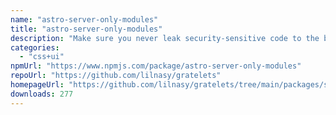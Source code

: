 ```yaml
---
name: "astro-server-only-modules"
title: "astro-server-only-modules"
description: "Make sure you never leak security-sensitive code to the browser."
categories:
  - "css+ui"
npmUrl: "https://www.npmjs.com/package/astro-server-only-modules"
repoUrl: "https://github.com/lilnasy/gratelets"
homepageUrl: "https://github.com/lilnasy/gratelets/tree/main/packages/server-only-modules"
downloads: 277
---
```

